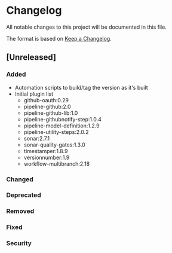 # Changelog
All notable changes to this project will be documented in this file.

The format is based on [Keep a Changelog](http://keepachangelog.com/en/1.0.0/).

## [Unreleased]
### Added
- Automation scripts to build/tag the version as it's built
- Initial plugin list
  - github-oauth:0.29
  - pipeline-github:2.0
  - pipeline-github-lib:1.0
  - pipeline-githubnotify-step:1.0.4
  - pipeline-model-definition:1.2.9
  - pipeline-utility-steps:2.0.2
  - sonar:2.7.1
  - sonar-quality-gates:1.3.0
  - timestamper:1.8.9
  - versionnumber:1.9
  - workflow-multibranch:2.18

### Changed

### Deprecated

### Removed

### Fixed

### Security
